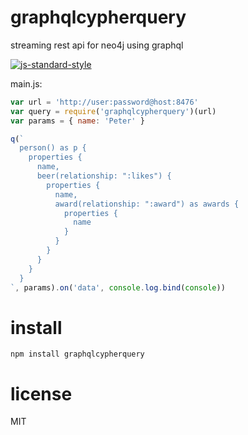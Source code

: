 # graphqlcypherquery

streaming rest api for neo4j using graphql

[![js-standard-style](https://cdn.rawgit.com/feross/standard/master/badge.svg)](https://github.com/feross/standard)

main.js:

```javascript
var url = 'http://user:password@host:8476'
var query = require('graphqlcypherquery')(url)
var params = { name: 'Peter' }

q(`
  person() as p {
    properties {
      name,
      beer(relationship: ":likes") {
        properties {
          name,
          award(relationship: ":award") as awards {
            properties {
              name
            }
          }
        }
      }
    }
  }
`, params).on('data', console.log.bind(console))
```

# install

```
npm install graphqlcypherquery
```

# license

MIT